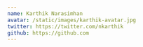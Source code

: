 ```yaml
---
name: Karthik Narasimhan
avatar: /static/images/karthik-avatar.jpg
twitter: https://twitter.com/nkarthik
github: https://github.com
---
```



